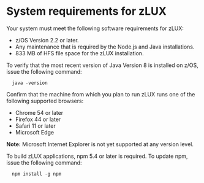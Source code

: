 # System requirements for zLUX

Your system must meet the following software requirements for zLUX: 

-   z/OS Version 2.2 or later.
-   Any maintenance that is required by the Node.js and Java installations.
-   833 MB of HFS file space for the zLUX installation.

To verify that the most recent version of Java Version 8 is installed on z/OS, issue the following command:

```
  java -version
```
Confirm that the machine from which you plan to run zLUX runs one of the following supported browsers:

-   Chrome 54 or later
-   Firefox 44 or later
-   Safari 11 or later
-   Microsoft Edge

**Note:** Microsoft Internet Explorer is not yet supported at any version level.

To build zLUX applications, npm 5.4 or later is required. To update npm, issue the following command:

```
  npm install -g npm
```
